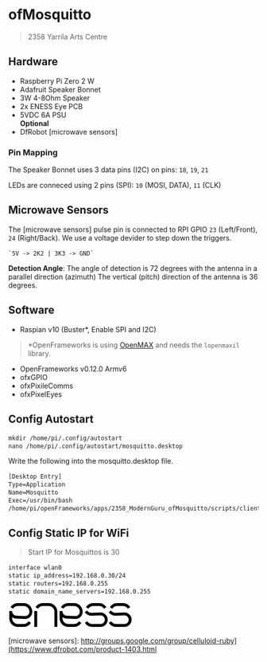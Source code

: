 # ofMosquitto

> 2358 Yarrila Arts Centre

## Hardware

  - Raspberry Pi Zero 2 W  
  - Adafruit Speaker Bonnet  
  - 3W 4-8Ohm Speaker  
  - 2x ENESS Eye PCB  
  - 5VDC 6A PSU  
**Optional**  
  - DfRobot [microwave sensors]  

### Pin Mapping

The Speaker Bonnet uses 3 data pins (I2C) on pins:
  `18`, `19`, `21`

LEDs are conneced using 2 pins (SPI):
  `10` (MOSI, DATA), `11` (CLK)

## Microwave Sensors

The [microwave sensors] pulse pin is connected to RPI GPIO `23` (Left/Front), `24` (Right/Back). We use a voltage devider to step down the triggers.

    `5V -> 2K2 | 3K3 -> GND`

**Detection Angle**: The angle of detection is 72 degrees with the antenna in a parallel direction (azimuth) The vertical (pitch) direction of the antenna is 36 degrees.

## Software

  - Raspian v10 (Buster*, Enable SPI and I2C)

> *OpenFrameworks is using [OpenMAX](https://www.khronos.org/openmaxil) and needs the `lopenmaxil` library.

  - OpenFrameworks v0.12.0 Armv6
  - ofxGPIO
  - ofxPixileComms
  - ofxPixelEyes

## Config Autostart

    mkdir /home/pi/.config/autostart
    nano /home/pi/.config/autostart/mosquitto.desktop

Write the following into the mosquitto.desktop file.

    [Desktop Entry]
    Type=Application
    Name=Mosquitto
    Exec=/usr/bin/bash /home/pi/openFrameworks/apps/2358_ModernGuru_ofMosquitto/scripts/client.sh

## Config Static IP for WiFi

> Start IP for Mosquittos is 30

    interface wlan0
    static ip_address=192.168.0.30/24
    static routers=192.168.0.255
    static domain_name_servers=192.168.0.255


![preview](img/eness_logo.png)


[microwave sensors]: http://groups.google.com/group/celluloid-ruby](https://www.dfrobot.com/product-1403.html
